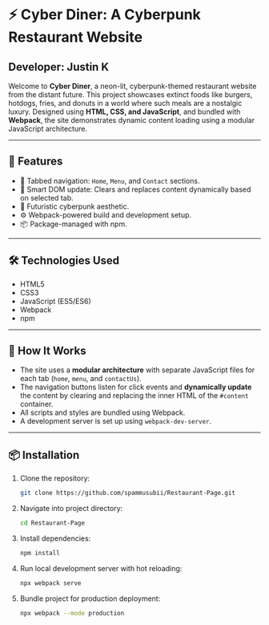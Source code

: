 # ⚡ Cyber Diner: A Cyberpunk Restaurant Website
## Developer: Justin K

Welcome to **Cyber Diner**, a neon-lit, cyberpunk-themed restaurant website from the distant future. This project showcases extinct foods like burgers, hotdogs, fries, and donuts in a world where such meals are a nostalgic luxury. Designed using **HTML, CSS, and JavaScript**, and bundled with **Webpack**, the site demonstrates dynamic content loading using a modular JavaScript architecture.

---

## 🚀 Features

- 🔀 Tabbed navigation: `Home`, `Menu`, and `Contact` sections.
- 🧠 Smart DOM update: Clears and replaces content dynamically based on selected tab.
- 🎨 Futuristic cyberpunk aesthetic.
- ⚙️ Webpack-powered build and development setup.
- 📦 Package-managed with npm.

---

## 🛠️ Technologies Used

- HTML5  
- CSS3  
- JavaScript (ES5/ES6)  
- Webpack  
- npm  

---

## 🧩 How It Works

- The site uses a **modular architecture** with separate JavaScript files for each tab (`home`, `menu`, and `contactUs`).
- The navigation buttons listen for click events and **dynamically update** the content by clearing and replacing the inner HTML of the `#content` container.
- All scripts and styles are bundled using Webpack.
- A development server is set up using `webpack-dev-server`.

---

## 📦 Installation

1. Clone the repository:
    ```bash
    git clone https://github.com/spammusubii/Restaurant-Page.git
    ```
2. Navigate into project directory:
    ```bash
    cd Restaurant-Page
    ```
3. Install dependencies:
    ```bash
    npm install
    ```
4. Run local development server with hot reloading:
    ```bash
    npx webpack serve
    ```
5. Bundle project for production deployment:
    ```bash
    npx webpack --mode production
    ```